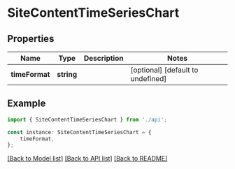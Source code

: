 # SiteContentTimeSeriesChart


## Properties

Name | Type | Description | Notes
------------ | ------------- | ------------- | -------------
**timeFormat** | **string** |  | [optional] [default to undefined]

## Example

```typescript
import { SiteContentTimeSeriesChart } from './api';

const instance: SiteContentTimeSeriesChart = {
    timeFormat,
};
```

[[Back to Model list]](../README.md#documentation-for-models) [[Back to API list]](../README.md#documentation-for-api-endpoints) [[Back to README]](../README.md)
